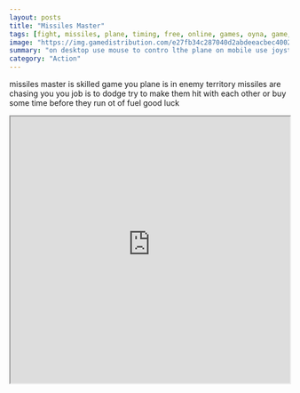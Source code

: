 ```yaml
---
layout: posts
title: "Missiles Master"
tags: [fight, missiles, plane, timing, free, online, games, oyna, game, free, games, play, play, games]
image: "https://img.gamedistribution.com/e27fb34c287040d2abdeeacbec4002be.jpg"
summary: "on desktop use mouse to contro lthe plane on mobile use joystick to control the plane  free online games oyna game free games play play games"
category: "Action"
---
```


missiles master is skilled game you plane is in enemy territory missiles are chasing you you job is to dodge try to make them hit with each other or buy some time before they run ot of fuel good luck

<iframe width="100%" height="480px;" src="https://html5.gamedistribution.com/e27fb34c287040d2abdeeacbec4002be/"></iframe>